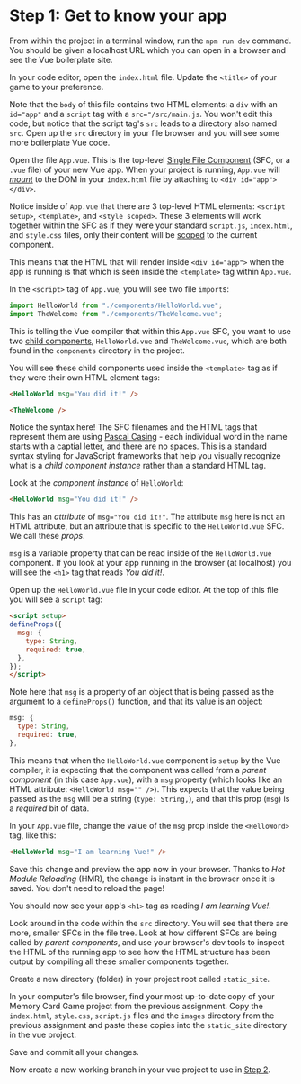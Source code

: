 # Step 1: Get to know your app
From within the project in a terminal window, run the `npm run dev` command.
You should be given a localhost URL which you can open in a browser and see the Vue boilerplate site.

In your code editor, open the `index.html` file. Update the `<title>` of your game to your preference.

Note that the `body` of this file contains two HTML elements: a `div` with an `id="app"` and a `script` tag with a `src="/src/main.js`. You won't edit this code, but notice that the script tag's `src` leads to a directory also named `src`. Open up the `src` directory in your file browser and you will see some more boilerplate Vue code.

Open the file `App.vue`. This is the top-level [Single File Component](https://vuejs.org/guide/scaling-up/sfc.html) (SFC, or a `.vue` file) of your new Vue app. When your project is running, `App.vue` will _[mount](https://vuejs.org/guide/essentials/application.html#mounting-the-app)_ to the DOM in your `index.html` file by attaching to `<div id="app"></div>`.

Notice inside of `App.vue` that there are 3 top-level HTML elements:
`<script setup>`, `<template>`, and `<style scoped>`. These 3 elements will work together within the SFC as if they were your standard `script.js`, `index.html`, and `style.css` files, only their content will be [scoped](https://vuejs.org/api/sfc-css-features.html#scoped-css) to the current component.

This means that the HTML that will render inside `<div id="app">` when the app is running is that which is seen inside the `<template>` tag within `App.vue`.

In the `<script>` tag of `App.vue`, you will see two file `import`s:
```js
import HelloWorld from "./components/HelloWorld.vue";
import TheWelcome from "./components/TheWelcome.vue";
```
This is telling the Vue compiler that within this `App.vue` SFC, you want to use two [child components](https://bambielli.com/til/2018-08-19-how-to-target-child-components-with-scoped-css-in-vue/), `HelloWorld.vue` and `TheWelcome.vue`, which are both found in the `components` directory in the project.

You will see these child components used inside the `<template>` tag as if they were their own HTML element tags:
```html
<HelloWorld msg="You did it!" />
```
```html
<TheWelcome />
```

Notice the syntax here! The SFC filenames and the HTML tags that represent them are using [Pascal Casing](https://www.theserverside.com/definition/Pascal-case) - each individual word in the name starts with a captial letter, and there are no spaces. This is a standard syntax styling for JavaScript frameworks that help you visually recognize what is a _child component instance_ rather than a standard HTML tag.

Look at the _component instance_ of `HelloWorld`:
```html
<HelloWorld msg="You did it!" />
```
This has an _attribute_ of `msg="You did it!"`. The attribute `msg` here is not an HTML attribute, but an attribute that is specific to the `HelloWorld.vue` SFC. We call these *props*.

`msg` is a variable property that can be read inside of the `HelloWorld.vue` component. If you look at your app running in the browser (at localhost) you will see the `<h1>` tag that reads *You did it!*.

Open up the `HelloWorld.vue` file in your code editor. At the top of this file you will see a `script` tag:
```html
<script setup>
defineProps({
  msg: {
    type: String,
    required: true,
  },
});
</script>
```
Note here that `msg` is a property of an object that is being passed as the argument to a `defineProps()` function, and that its value is an object:
```js
msg: {
  type: String,
  required: true,
},
```
This means that when the `HelloWorld.vue` component is `setup` by the Vue compiler, it is expecting that the component was called from a _parent component_ (in this case `App.vue`), with a `msg` property (which looks like an HTML attribute: `<HelloWorld msg="" />`). This expects that the value being passed as the `msg` will be a string (`type: String,`), and that this prop (`msg`) is a _required_ bit of data.

In your `App.vue` file, change the value of the `msg` prop inside the `<HelloWord>` tag, like this:
```html
<HelloWorld msg="I am learning Vue!" />
```
Save this change and preview the app now in your browser.
Thanks to _Hot Module Reloading_ (HMR), the change is instant in the browser once it is saved. You don't need to reload the page!

You should now see your app's `<h1>` tag as reading *I am learning Vue!*.

Look around in the code within the `src` directory. You will see that there are more, smaller SFCs in the file tree. Look at how different SFCs are being called by _parent components_, and use your browser's dev tools to inspect the HTML of the running app to see how the HTML structure has been output by compiling all these smaller components together.

Create a new directory (folder) in your project root called `static_site`.

In your computer's file browser, find your most up-to-date copy of your Memory Card Game project from the previous assignment. Copy the `index.html`, `style.css`, `script.js` files and the `images` directory from the previous assignment and paste these copies into the `static_site` directory in the vue project.

Save and commit all your changes.

Now create a new working branch in your vue project to use in [Step 2](/step-2).